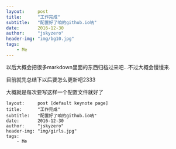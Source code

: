 ```yaml
---
layout:     post
title:      "工作完成"
subtitle:   "配置好了咱的github.io呐"
date:       2016-12-30
author:     "jskyzero"
header-img: "img/bg10.jpg"
tags:
    - Me
---
```


以后大概会把很多markdown里面的东西归档过来吧...不过大概会慢慢来.

目前就先总结下以后要怎么更新吧2333

大概就是每次要写这样一个配置文件就好了

    layout:     post [default keynote page]
    title:      "工作完成"
    subtitle:   "配置好了咱的github.io呐"
    date:       2016-12-30
    author:     "jskyzero"
    header-img: "img/girls.jpg"
    tags:
        - Me



